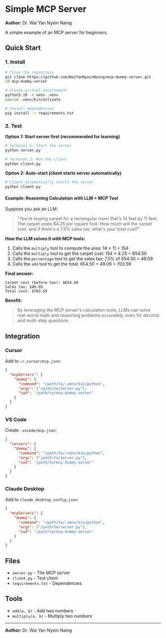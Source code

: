 # Simple MCP Server

**Author:** Dr. Wai Yan Nyein Naing

A simple example of an MCP server for beginners.

## Quick Start

### 1. Install

```bash
# Clone the repository
git clone https://github.com/WaiYanNyeinNaing/mcp-dummy-server.git
cd mcp-dummy-server

# Create virtual environment
python3.10 -m venv .venv
source .venv/bin/activate

# Install dependencies
pip install -r requirements.txt
```

### 2. Test

**Option 1: Start server first (recommended for learning)**
```bash
# Terminal 1: Start the server
python server.py

# Terminal 2: Run the client
python client.py
```

**Option 2: Auto-start (client starts server automatically)**
```bash
# Client automatically starts the server
python client.py
```

#### Example: Reasoning Calculation with LLM + MCP Tool

Suppose you ask an LLM:
> "You're buying carpet for a rectangular room that's 14 feet by 11 feet. The carpet costs $4.25 per square foot. How much will the carpet cost, and if there's a 7.5% sales tax, what's your total cost?"

**How the LLM solves it with MCP tools:**
1. Calls the `multiply` tool to compute the area: 14 × 11 = 154
2. Calls the `multiply` tool to get the carpet cost: 154 × 4.25 = 654.50
3. Calls the `percentage` tool to get the sales tax: 7.5% of 654.50 = 49.09
4. Calls the `add` tool to get the total: 654.50 + 49.09 = 703.59

**Final answer:**
```
Carpet cost (before tax): $654.50
Sales tax: $49.09
Total cost: $703.59
```

**Benefit:**
> By leveraging the MCP server's calculation tools, LLMs can solve real-world math and reasoning problems accurately, even for decimal and multi-step questions.

## Integration

### Cursor

Add to `~/.cursor/mcp.json`:

```json
{
  "mcpServers": {
    "dummy": {
      "command": "/path/to/.venv/bin/python",
      "args": ["/path/to/server.py"],
      "cwd": "/path/to/mcp-dummy-server"
    }
  }
}
```

### VS Code

Create `.vscode/mcp.json`:

```json
{
  "servers": {
    "dummy": {
      "command": "/path/to/.venv/bin/python",
      "args": ["/path/to/server.py"],
      "cwd": "/path/to/mcp-dummy-server"
    }
  }
}
```

### Claude Desktop

Add to `claude_desktop_config.json`:

```json
{
  "mcpServers": {
    "dummy": {
      "command": "/path/to/.venv/bin/python",
      "args": ["/path/to/server.py"],
      "cwd": "/path/to/mcp-dummy-server"
    }
  }
}
```

## Files

- `server.py` - The MCP server
- `client.py` - Test client  
- `requirements.txt` - Dependencies

## Tools

- `add(a, b)` - Add two numbers
- `multiply(a, b)` - Multiply two numbers

---

**Author:** Dr. Wai Yan Nyein Naing 